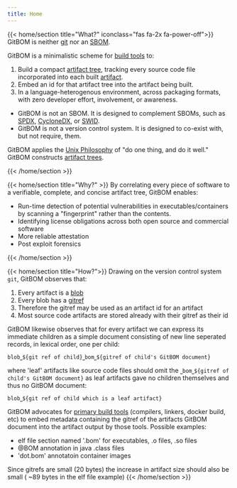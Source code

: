 ```yaml
---
title: Home
---
```

{{< home/section title="What?" iconclass="fas fa-2x fa-power-off">}}
GitBOM is neither [git](/glossary/git) nor an [SBOM](/resources/glossay/#sbom).
<!-- 
GitBOM is an ultra simple scheme for [primary build tools](/resources/glossay/#primary-build-tools) to embed into the artifact being built a
short simple verifiable reference to complete artifact tree of that artifact with absolute precision all the way down to the source code. -->

GitBOM is a minimalistic scheme for [build tools](/glossary/build_tool) to:

1. Build a compact [artifact tree](/glossary/artifact_tree), tracking every source code file incorporated into each built [artifact](/glossary/artifact).
2. Embed an id for that artifact tree into the artifact being built.
3. In a language-heterogenous environment, across packaging formats, with zero developer effort, involvement, or awareness.

- GitBOM is not an SBOM. It is designed to complement SBOMs, such as [SPDX](https://spdx.dev/), [CycloneDX](https://cyclonedx.org/), or [SWID](https://nvd.nist.gov/products/swid).
- GitBOM is not a version control system. It is designed to co-exist with, but not require, them.

GitBOM applies the [Unix Philosophy](https://en.wikipedia.org/wiki/Unix_philosophy) of "do one thing, and do it well." GitBOM constructs [artifact trees](/glossary/artifact_tree).

<!-- GitBOM borrows the use of [merkle tree](/resources/glossay/#merkle-tree) and the [gitref](/resources/glossay/#merkle-tree) from [git](/resources/glossay/#mgit) to construct a [verifiable bare artifact tree](/resources/glossay/#verifiable-bare-artifact-tree) in a manner suitable for [primary build tools](/resources/glossay/#primary-build-tools) to compute the GitBOM for an artifact and embed a unqiue, immutable, verifiable GitBOM id in the artifact being built. 
in language-heterogenuous environments with zero-end-user-effort. -->

{{< /home/section >}}
<!-- 
{{< home/section title="GitBOM is not:" iconclass="fas fa-2x fa-power-off">}}
1. Not a system for build reproducability, but it does provide information that is useful for that.
2. Not a version control system, though it is designed to co-exist with them.
3. Not an SBOM, though it is designed to complement them.
4. Not a globally unique software identifier (SWID).
5. Not reliant on any particular packaging or distribution mechanism, either for artifacts or for artifact identity graphs).
{{< /home/section >}} -->


{{< home/section title="Why?" >}}
By correlating every piece of software to a verifiable, complete, and concise artifact tree, GitBOM enables: 

- Run-time detection of potential vulnerabilities in executables/containers by scanning a "fingerprint" rather than the contents.
- Identifying license obligations across both open source and commercial software
- More reliable attestation
- Post exploit forensics

<!-- There are many many many use cases that could use GitBOMs.  An incomplete list would include:

* Detecting potential vulnerabilities in executables/containers.
* Identifying Open Source License obligations
* Identifying commercial license obligations
* More reliable attestation
* Post exploit forensics -->
{{< /home/section >}}

{{< home/section title="How?">}}
Drawing on the version control system `git`, GitBOM observes that:

1. Every artifact is a [blob](/resources/glossay/#merkle-tree)
2. Every blob has a [gitref](/resources/glossay/#merkle-tree)
3. Therefore the gitref may be used as an artifact id for an artifact
4. Most source code artifacts are stored already with their gitref as their id

GitBOM likewise observes that for every artifact we can express its immediate children as a simple document consisting of new line seperated records, in lexical order, one per child:

```
blob⎵${git ref of child}⎵bom⎵${gitref of child's GitBOM document}
```

where 'leaf' artifacts like source code files should omit the `⎵bom⎵${gitref of child's GitBOM document}` as leaf artifacts gave no children themselves and thus no GitBOM document:

```
blob⎵${git ref of child which is a leaf artifact}
```

GitBOM advocates for [primary build tools](/resources/glossay/#primary-build-tools) (compilers, linkers, docker build, etc) to embed metadata containing the gitref of the artifacts GitBOM document into the artifact output by those tools. Possible examples:

- elf file section named '.bom' for executables, .o files, .so files
- @BOM annotation in java .class files
- 'dot.bom' annotatoin container images

Since gitrefs are small (20 bytes) the increase in artifact size should also be small ( ~89 bytes in the elf file example)
{{< /home/section >}}
